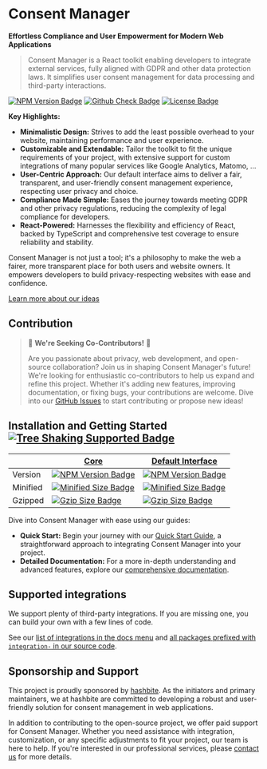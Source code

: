 # Consent Manager

**Effortless Compliance and User Empowerment for Modern Web Applications**

> Consent Manager is a React toolkit enabling developers to integrate external services, fully aligned with GDPR and other data protection laws. It simplifies user consent management for data processing and third-party interactions.

[![NPM Version Badge](https://badgen.net/npm/v/@consent-manager/core)](https://www.npmjs.com/package/@consent-manager/core)
[![Github Check Badge](https://badgen.net/github/checks/hashbite/consent-manager/main)](https://github.com/hashbite/consent-manager/actions)
[![License Badge](https://badgen.net/npm/license/@consent-manager/core)](https://github.com/hashbite/consent-manager/blob/main/LICENSE)

**Key Highlights:**

- **Minimalistic Design:** Strives to add the least possible overhead to your website, maintaining performance and user experience.
- **Customizable and Extendable:** Tailor the toolkit to fit the unique requirements of your project, with extensive support for custom integrations of many popular services like Google Analytics, Matomo, ...
- **User-Centric Approach:** Our default interface aims to deliver a fair, transparent, and user-friendly consent management experience, respecting user privacy and choice.
- **Compliance Made Simple:** Eases the journey towards meeting GDPR and other privacy regulations, reducing the complexity of legal compliance for developers.
- **React-Powered:** Harnesses the flexibility and efficiency of React, backed by TypeScript and comprehensive test coverage to ensure reliability and stability.

Consent Manager is not just a tool; it's a philosophy to make the web a fairer, more transparent place for both users and website owners. It empowers developers to build privacy-respecting websites with ease and confidence.

[Learn more about our ideas](https://hashbite.github.io/consent-manager/docs/)

## Contribution

> 🌟 **We're Seeking Co-Contributors!** 🌟
>
> Are you passionate about privacy, web development, and open-source collaboration? Join us in shaping Consent Manager's future! We're looking for enthusiastic co-contributors to help us expand and refine this project. Whether it's adding new features, improving documentation, or fixing bugs, your contributions are welcome. Dive into our [GitHub Issues](https://github.com/hashbite/consent-manager/issues) to start contributing or propose new ideas!

## Installation and Getting Started[![Tree Shaking Supported Badge](https://badgen.net/bundlephobia/tree-shaking/@consent-manager/core)](https://bundlephobia.com/result?p=@consent-manager/core)

|          | [Core](https://github.com/hashbite/consent-manager/tree/main/packages/core)                                                                  | [Default Interface](https://github.com/hashbite/consent-manager/tree/main/packages/interface-default)                                                                  |
| -------- | -------------------------------------------------------------------------------------------------------------------------------------------- | ---------------------------------------------------------------------------------------------------------------------------------------------------------------------- |
| Version  | [![NPM Version Badge](https://badgen.net/npm/v/@consent-manager/core)](https://www.npmjs.com/package/@consent-manager/core)                  | [![NPM Version Badge](https://badgen.net/npm/v/@consent-manager/core)](https://www.npmjs.com/package/@consent-manager/interface-default)                               |
| Minified | [![Minified Size Badge](https://badgen.net/bundlephobia/min/@consent-manager/core)](https://bundlephobia.com/result?p=@consent-manager/core) | [![Minified Size Badge](https://badgen.net/bundlephobia/min/@consent-manager/interface-default)](https://bundlephobia.com/result?p=@consent-manager/interface-default) |
| Gzipped  | [![Gzip Size Badge](https://badgen.net/bundlephobia/minzip/@consent-manager/core)](https://bundlephobia.com/result?p=@consent-manager/core)  | [![Gzip Size Badge](https://badgen.net/bundlephobia/minzip/@consent-manager/interface-default)](https://bundlephobia.com/result?p=@consent-manager/interface-default)  |

Dive into Consent Manager with ease using our guides:

- **Quick Start:** Begin your journey with our [Quick Start Guide](https://hashbite.github.io/consent-manager/docs/quick-start-guide), a straightforward approach to integrating Consent Manager into your project.
- **Detailed Documentation:** For a more in-depth understanding and advanced features, explore our [comprehensive documentation](https://hashbite.github.io/consent-manager/docs/).

## Supported integrations

We support plenty of third-party integrations. If you are missing one, you can build your own with a few lines of code.

See our [list of integrations in the docs menu](https://hashbite.github.io/consent-manager/docs/) and [all packages prefixed with `integration-` in our source code](https://github.com/hashbite/consent-manager/tree/main/packages).

## Sponsorship and Support

This project is proudly sponsored by [hashbite](https://hashbite.net/). As the initiators and primary maintainers, we at hashbite are committed to developing a robust and user-friendly solution for consent management in web applications.

In addition to contributing to the open-source project, we offer paid support for Consent Manager. Whether you need assistance with integration, customization, or any specific adjustments to fit your project, our team is here to help. If you're interested in our professional services, please [contact us](https://hashbite.net/#contact) for more details.
